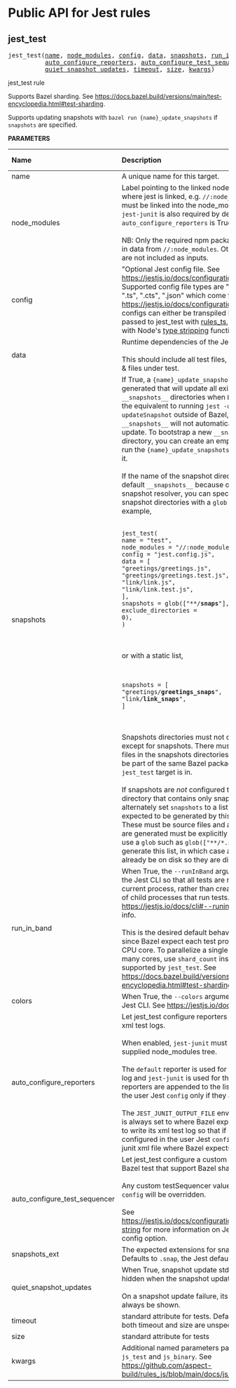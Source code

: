 <!-- Generated with Stardoc: http://skydoc.bazel.build -->

# Public API for Jest rules

<a id="jest_test"></a>

## jest_test

<pre>
jest_test(<a href="#jest_test-name">name</a>, <a href="#jest_test-node_modules">node_modules</a>, <a href="#jest_test-config">config</a>, <a href="#jest_test-data">data</a>, <a href="#jest_test-snapshots">snapshots</a>, <a href="#jest_test-run_in_band">run_in_band</a>, <a href="#jest_test-colors">colors</a>,
          <a href="#jest_test-auto_configure_reporters">auto_configure_reporters</a>, <a href="#jest_test-auto_configure_test_sequencer">auto_configure_test_sequencer</a>, <a href="#jest_test-snapshots_ext">snapshots_ext</a>,
          <a href="#jest_test-quiet_snapshot_updates">quiet_snapshot_updates</a>, <a href="#jest_test-timeout">timeout</a>, <a href="#jest_test-size">size</a>, <a href="#jest_test-kwargs">kwargs</a>)
</pre>

jest_test rule

Supports Bazel sharding. See https://docs.bazel.build/versions/main/test-encyclopedia.html#test-sharding.

Supports updating snapshots with `bazel run {name}_update_snapshots` if `snapshots` are specified.


**PARAMETERS**


| Name  | Description | Default Value |
| :------------- | :------------- | :------------- |
| <a id="jest_test-name"></a>name |  A unique name for this target.   |  none |
| <a id="jest_test-node_modules"></a>node_modules |  Label pointing to the linked node_modules target where jest is linked, e.g. `//:node_modules`. `jest-cli` must be linked into the node_modules supplied. `jest-junit` is also required by default when `auto_configure_reporters` is True.<br><br>NB: Only the required npm packages are included in data from `//:node_modules`. Other npm packages are not included as inputs.   |  none |
| <a id="jest_test-config"></a>config |  "Optional Jest config file. See https://jestjs.io/docs/configuration.<br><br>Supported config file types are ".js", ".cjs", ".mjs", ".ts", ".cts", ".json" which come from https://jestjs.io/docs/configuration. TypeScript jest configs can either be transpiled before being passed to jest_test with [rules_ts](https://github.com/aspect-build/rules_ts), or loaded natively with Node's [type stripping](https://nodejs.org/en/learn/typescript/run-natively) functionality.   |  `None` |
| <a id="jest_test-data"></a>data |  Runtime dependencies of the Jest test.<br><br>This should include all test files, configuration files & files under test.   |  `[]` |
| <a id="jest_test-snapshots"></a>snapshots |  If True, a `{name}_update_snapshots` binary target is generated that will update all existing `__snapshots__` directories when `bazel run`. This is the equivalent to running `jest -u` or `jest --updateSnapshot` outside of Bazel, except that new `__snapshots__` will not automatically be created on update. To bootstrap a new `__snapshots__` directory, you can create an empty one and then run the `{name}_update_snapshots` target to populate it.<br><br>If the name of the snapshot directory is not the default `__snapshots__` because of a custom snapshot resolver, you can specify customize the snapshot directories with a `glob` or a static list. For example,<br><br><pre><code>jest_test(&#10;    name = "test",&#10;    node_modules = "//:node_modules",&#10;    config = "jest.config.js",&#10;    data = [&#10;        "greetings/greetings.js",&#10;        "greetings/greetings.test.js",&#10;        "link/link.js",&#10;        "link/link.test.js",&#10;    ],&#10;    snapshots = glob(["**/__snaps__"], exclude_directories = 0),&#10;)</code></pre><br><br>or with a static list,<br><br><pre><code>    snapshots = [&#10;        "greetings/__greetings_snaps__",&#10;        "link/__link_snaps__",&#10;    ]</code></pre><br><br>Snapshots directories must not contain any files except for snapshots. There must also be no BUILD files in the snapshots directories since they must be part of the same Bazel package that the `jest_test` target is in.<br><br>If snapshots are _not_ configured to output to a directory that contains only snapshots, you may alternately set `snapshots` to a list of snapshot files expected to be generated by this `jest_test` target. These must be source files and all snapshots that are generated must be explicitly listed. You may use a `glob` such as `glob(["**/*.snap"])` to generate this list, in which case all snapshots must already be on disk so they are discovered by `glob`.   |  `False` |
| <a id="jest_test-run_in_band"></a>run_in_band |  When True, the `--runInBand` argument is passed to the Jest CLI so that all tests are run serially in the current process, rather than creating a worker pool of child processes that run tests. See https://jestjs.io/docs/cli#--runinband for more info.<br><br>This is the desired default behavior under Bazel since Bazel expect each test process to use up one CPU core. To parallelize a single jest_test across many cores, use `shard_count` instead which is supported by `jest_test`. See https://docs.bazel.build/versions/main/test-encyclopedia.html#test-sharding.   |  `True` |
| <a id="jest_test-colors"></a>colors |  When True, the `--colors` argument is passed to the Jest CLI. See https://jestjs.io/docs/cli#--colors.   |  `True` |
| <a id="jest_test-auto_configure_reporters"></a>auto_configure_reporters |  Let jest_test configure reporters for Bazel test and xml test logs.<br><br>When enabled, `jest-junit` must be linked to the supplied node_modules tree.<br><br>The `default` reporter is used for the standard test log and `jest-junit` is used for the xml log. These reporters are appended to the list of reporters from the user Jest `config` only if they are not already set.<br><br>The `JEST_JUNIT_OUTPUT_FILE` environment variable is always set to where Bazel expects a test runner to write its xml test log so that if `jest-junit` is configured in the user Jest `config` it will output the junit xml file where Bazel expects by default.   |  `True` |
| <a id="jest_test-auto_configure_test_sequencer"></a>auto_configure_test_sequencer |  Let jest_test configure a custom test sequencer for Bazel test that support Bazel sharding.<br><br>Any custom testSequencer value in a user Jest `config` will be overridden.<br><br>See https://jestjs.io/docs/configuration#testsequencer-string for more information on Jest testSequencer config option.   |  `True` |
| <a id="jest_test-snapshots_ext"></a>snapshots_ext |  The expected extensions for snapshot files. Defaults to `.snap`, the Jest default.   |  `".snap"` |
| <a id="jest_test-quiet_snapshot_updates"></a>quiet_snapshot_updates |  When True, snapshot update stdout & stderr is hidden when the snapshot update is successful.<br><br>On a snapshot update failure, its stdout & stderr will always be shown.   |  `False` |
| <a id="jest_test-timeout"></a>timeout |  standard attribute for tests. Defaults to "short" if both timeout and size are unspecified.   |  `None` |
| <a id="jest_test-size"></a>size |  standard attribute for tests   |  `None` |
| <a id="jest_test-kwargs"></a>kwargs |  Additional named parameters passed to both `js_test` and `js_binary`. See https://github.com/aspect-build/rules_js/blob/main/docs/js_binary.md   |  none |


